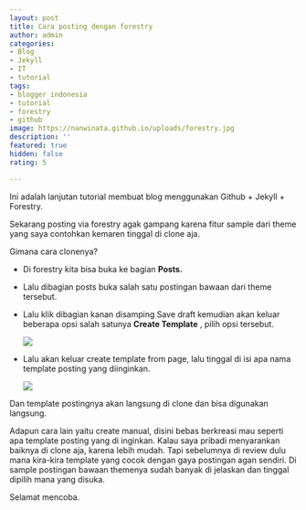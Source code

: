 ```yaml
---
layout: post
title: Cara posting dengan forestry
author: admin
categories:
- Blog
- Jekyll
- IT
- tutorial
tags:
- blogger indonesia
- tutorial
- forestry
- github
image: https://nanwinata.github.io/uploads/forestry.jpg
description: ''
featured: true
hidden: false
rating: 5

---
```

Ini adalah lanjutan tutorial membuat blog menggunakan Github + Jekyll + Forestry.

Sekarang posting via forestry agak gampang karena fitur sample dari theme yang saya contohkan kemaren tinggal di clone aja.

Gimana cara clonenya?

* Di forestry kita bisa buka ke bagian **Posts.**
* Lalu dibagian posts buka salah satu postingan bawaan dari theme tersebut.
* Lalu klik dibagian kanan disamping Save draft kemudian akan keluar beberapa opsi salah satunya **Create Template** , pilih opsi tersebut.

  ![](https://nanwinata.github.io/uploads/templatecreate.png)
* Lalu akan keluar create template from page, lalu tinggal di isi apa nama template posting yang diinginkan. 

  ![](https://nanwinata.github.io/uploads/create2.png)

Dan template postingnya akan langsung di clone dan bisa digunakan langsung.

Adapun cara lain yaitu create manual, disini bebas berkreasi mau seperti apa template posting yang di inginkan. Kalau saya pribadi menyarankan baiknya di clone aja, karena lebih mudah. Tapi sebelumnya di review dulu mana kira-kira template yang cocok dengan gaya postingan agan sendiri. Di sample postingan bawaan themenya sudah banyak di jelaskan dan tinggal dipilih mana yang disuka.

Selamat mencoba.